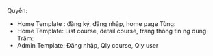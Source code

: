 Quyền:
- Home Template : đăng ký, đăng nhập, home page
  Tùng:
- Home Template: List course, detail course, trang thông tin ng dùng
  Trâm:
- Admin Template: Đăng nhập, Qly course, Qly user
